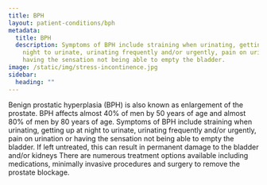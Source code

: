 ```yaml
---
title: BPH
layout: patient-conditions/bph
metadata:
  title: BPH
  description: Symptoms of BPH include straining when urinating, getting up at
    night to urinate, urinating frequently and/or urgently, pain on urination or
    having the sensation not being able to empty the bladder.
image: /static/img/stress-incontinence.jpg
sidebar:
  heading: ""
---
```

Benign prostatic hyperplasia (BPH) is also known as enlargement of the prostate. BPH affects almost 40% of men by 50 years of age and almost 80% of men by 80 years of age. Symptoms of BPH include straining when urinating, getting up at night to urinate, urinating frequently and/or urgently, pain on urination or having the sensation not being able to empty the bladder. If left untreated, this can result in permanent damage to the bladder and/or kidneys There are numerous treatment options available including medications, minimally invasive procedures and surgery to remove the prostate blockage.